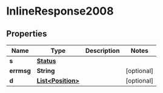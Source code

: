 
# InlineResponse2008

## Properties
Name | Type | Description | Notes
------------ | ------------- | ------------- | -------------
**s** | [**Status**](Status.md) |  | 
**errmsg** | **String** |  |  [optional]
**d** | [**List&lt;Position&gt;**](Position.md) |  |  [optional]




